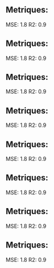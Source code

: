 ## Metriques:
MSE:  1.8 
R2: 0.9
## Metriques:
MSE:  1.8 
R2: 0.9
## Metriques:
MSE:  1.8 
R2: 0.9
## Metriques:
MSE:  1.8 
R2: 0.9
## Metriques:
MSE:  1.8 
R2: 0.9
## Metriques:
MSE:  1.8 
R2: 0.9
## Metriques:
MSE:  1.8 
R2: 0.9
## Metriques:
MSE:  1.8 
R2: 0.9
